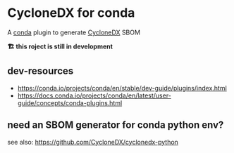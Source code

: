 # CycloneDX for conda

A [conda](https://docs.conda.io) plugin to generate [CycloneDX](https://cyclonedx.org/) SBOM

**🏗️ this roject is still in development**

## dev-resources

- <https://conda.io/projects/conda/en/stable/dev-guide/plugins/index.html>
- <https://docs.conda.io/projects/conda/en/latest/user-guide/concepts/conda-plugins.html>

## need an SBOM generator for conda python env?

see also: https://github.com/CycloneDX/cyclonedx-python 
